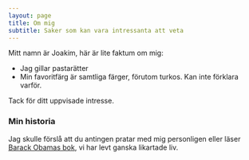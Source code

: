 ```yaml
---
layout: page
title: Om mig
subtitle: Saker som kan vara intressanta att veta
---
```


Mitt namn är Joakim, här är lite faktum om mig:

- Jag gillar pastarätter
- Min favoritfärg är samtliga färger, förutom turkos. Kan inte förklara varför.

Tack för ditt uppvisade intresse.

### Min historia

Jag skulle förslå att du antingen pratar med mig personligen eller läser [Barack Obamas bok](https://obamabook.com/), vi har levt ganska likartade liv.
